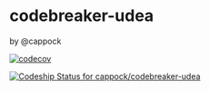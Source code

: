# codebreaker-udea 

by @cappock

[![codecov](https://codecov.io/gh/cappock/codebreaker-udea/branch/master/graph/badge.svg)](https://codecov.io/gh/cappock/codebreaker-udea)

[![Codeship Status for cappock/codebreaker-udea](https://app.codeship.com/projects/9e9eab20-b3a3-0137-c9af-5ebf5e7d6ff1/status?branch=master)](https://app.codeship.com/projects/363636)
